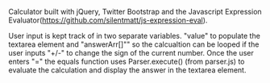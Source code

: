 Calculator built with jQuery, Twitter Bootstrap and the Javascript Expression Evaluator(https://github.com/silentmatt/js-expression-eval). 

User input is kept track of in two separate variables. "value" to populate the textarea element and "answerArr[]"" so the calcualtion can be looped if the user inputs "+/-" to change the sign of the current number. Once the user enters "=" the equals function uses Parser.execute() (from parser.js) to evaluate the calculation and display the answer in the textarea element.






